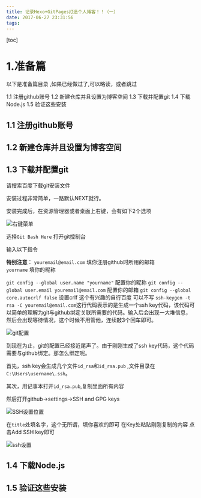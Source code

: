 ```yaml
---
title: 记录Hexo+GitPages打造个人博客！！（一）
date: 2017-06-27 23:31:56
tags:
---
```


[toc]

# 1.准备篇

以下是准备篇目录 ,如果已经做过了,可以略读，或者跳过

1.1 注册github账号
1.2 新建仓库并且设置为博客空间
1.3 下载并配置git
1.4 下载Node.js
1.5 验证这些安装

<!--more-->

## 1.1 注册github账号
## 1.2 新建仓库并且设置为博客空间
## 1.3 下载并配置git

请搜索百度下载git安装文件

安装过程非常简单，一路默认NEXT就行。

安装完成后，在资源管理器或者桌面上右键，会有如下2个选项

![右键菜单](http://upload-images.jianshu.io/upload_images/4052214-c7b0d879d910f368.png?imageMogr2/auto-orient/strip%7CimageView2/2/w/1240)

选择`Git Bash Here` 打开git控制台

输入以下指令

> 
**特别注意**： 
`youremail@email.com` 填你注册github时所用的邮箱      
`yourname` 填你的昵称

`git config --global user.name "yourname"` 配置你的昵称 
`git config --global user.email youremail@email.com` 配置你的邮箱
`git config --global core.autocrlf false` 设置crlf 这个有兴趣的自行百度 可以不写
`ssh-keygen -t rsa -C youremail@email.com`这行代码表示的是生成一个ssh key代码，该代码可以简单的理解为git与github绑定关联所需要的代码。输入后会出现一大堆信息，然后会出现等待情况，这个时候不用管他，连续敲3个回车即可。

![git配置](http://upload-images.jianshu.io/upload_images/4052214-935f07bf2f0e7d9a.png?imageMogr2/auto-orient/strip%7CimageView2/2/w/1240)

到现在为止，git的配置已经接近尾声了。由于刚刚生成了ssh key代码，这个代码需要与github绑定。那怎么绑定呢。

首先，ssh key会生成几个文件`id_rsa`和`id_rsa.pub` ,文件目录在 `C:\Users\username\.ssh`。

其次，用记事本打开`id_rsa.pub`,复制里面所有内容

然后打开github->settings->SSH and GPG keys

![SSH设置位置](http://upload-images.jianshu.io/upload_images/4052214-1e5de895570adc76.png?imageMogr2/auto-orient/strip%7CimageView2/2/w/1240)

在`title`处填名字，这个无所谓，填你喜欢的即可
在Key处粘贴刚刚复制的内容
点击Add SSH key即可

![ssh设置](http://upload-images.jianshu.io/upload_images/4052214-21b9a83958cbecbb.png?imageMogr2/auto-orient/strip%7CimageView2/2/w/1240)




## 1.4 下载Node.js

## 1.5 验证这些安装